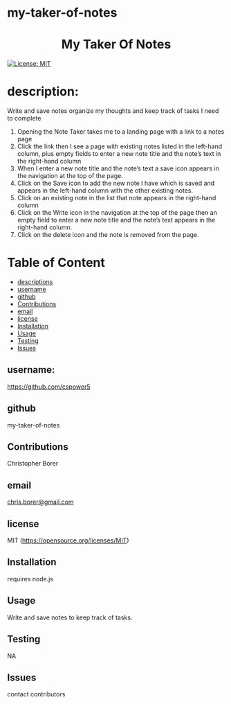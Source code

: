 # my-taker-of-notes

<h1 align="center">My Taker Of Notes</h1>

[![License: MIT](https://img.shields.io/badge/License-MIT-yellow.svg)](https://opensource.org/licenses/MIT)

# description:
  Write and save notes organize my thoughts and keep track of tasks I need to complete

  1. Opening the Note Taker takes me to a landing page with a link to a notes page
  2. Click the link then I see a page with existing notes listed in the left-hand column, 
     plus empty fields to enter a new note title and the note’s text in the right-hand column
  3. When I enter a new note title and the note’s text a save icon appears in the navigation at the top of the page.
  4. Click on the Save icon to add the new note I have which is saved and appears in the left-hand column with the other existing notes.
  5. Click on an existing note in the list that note appears in the right-hand column
  6. Click on the Write icon in the navigation at the top of the page then an empty field to enter a new note title and the note’s text appears in the right-hand column.
  7. Click on the delete icon and the note is removed from the page.


# Table of Content
  - [descriptions](#description)
  - [username](#username)
  - [github](#github)
  - [Contributions](#contributions)
  - [email](#email)
  - [license](#license)
- [Installation](#installation)
- [Usage](#usage)
- [Testing](#testing)
- [Issues](#issues)

## username:
https://github.com/cspower5

## github
my-taker-of-notes

## Contributions
Christopher Borer

## email
chris.borer@gmail.com

## license
  MIT 
  (https://opensource.org/licenses/MIT)
## Installation
  requires node.js
## Usage
   Write and save notes to keep track of tasks.
## Testing
  NA
## Issues
  contact contributors




